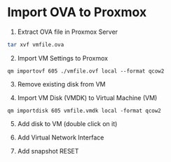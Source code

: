 # Import OVA to Proxmox

1. Extract OVA file in Proxmox Server  

```bash
tar xvf vmfile.ova
```

2. Import VM Settings to Proxmox  

```
qm importovf 605 ./vmfile.ovf local --format qcow2
```

3. Remove existing disk from VM

4. Import VM Disk (VMDK) to Virtual Machine (VM)  

```
qm importdisk 605 vmfile.vmdk local -format qcow2
```

5. Add disk to VM (double click on it)

6. Add Virtual Network Interface

7. Add snapshot RESET
